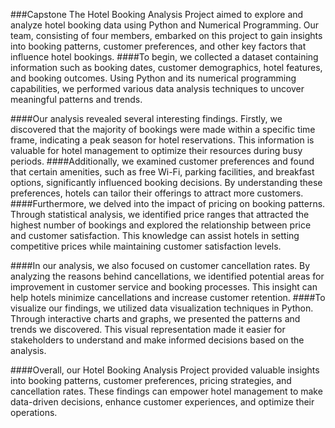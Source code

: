 ###Capstone
The Hotel Booking Analysis Project aimed to explore and analyze hotel booking data using Python and Numerical Programming. Our team, consisting of four members, embarked on this project to gain insights into booking patterns, customer preferences, and other key factors that influence hotel bookings.
####To begin, we collected a dataset containing information such as booking dates, customer demographics, hotel features, and booking outcomes. Using Python and its numerical programming capabilities, we performed various data analysis techniques to uncover meaningful patterns and trends.

####Our analysis revealed several interesting findings. Firstly, we discovered that the majority of bookings were made within a specific time frame, indicating a peak season for hotel reservations. This information is valuable for hotel management to optimize their resources during busy periods.
####Additionally, we examined customer preferences and found that certain amenities, such as free Wi-Fi, parking facilities, and breakfast options, significantly influenced booking decisions. By understanding these preferences, hotels can tailor their offerings to attract more customers.
####Furthermore, we delved into the impact of pricing on booking patterns. Through statistical analysis, we identified price ranges that attracted the highest number of bookings and explored the relationship between price and customer satisfaction. This knowledge can assist hotels in setting competitive prices while maintaining customer satisfaction levels.

####In our analysis, we also focused on customer cancellation rates. By analyzing the reasons behind cancellations, we identified potential areas for improvement in customer service and booking processes. This insight can help hotels minimize cancellations and increase customer retention.
####To visualize our findings, we utilized data visualization techniques in Python. Through interactive charts and graphs, we presented the patterns and trends we discovered. This visual representation made it easier for stakeholders to understand and make informed decisions based on the analysis.

####Overall, our Hotel Booking Analysis Project provided valuable insights into booking patterns, customer preferences, pricing strategies, and cancellation rates. These findings can empower hotel management to make data-driven decisions, enhance customer experiences, and optimize their operations.

